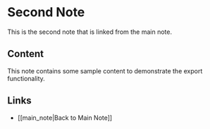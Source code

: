 # Second Note

This is the second note that is linked from the main note.

## Content

This note contains some sample content to demonstrate the export functionality.

## Links

- [[main_note|Back to Main Note]]
